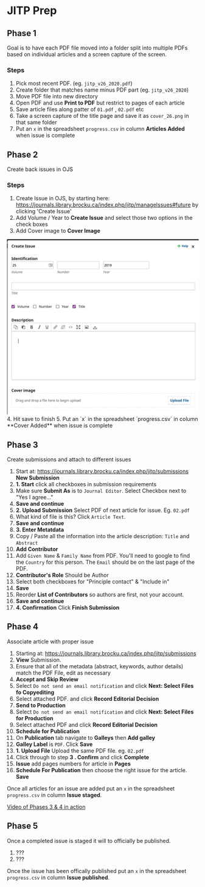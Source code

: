 # JITP Prep



## Phase 1

Goal is to have each PDF file moved into a folder split into multiple PDFs based on individual articles and a screen capture of the screen.

### Steps
1. Pick most recent PDF. (eg. `jitp_v26_2020.pdf`)
2. Create folder that matches name minus PDF part (eg. `jitp_v26_2020`)
3. Move PDF file into new directory
3. Open PDF and use **Print to PDF** but restrict to pages of each article
4. Save article files along patter of `01.pdf` , `02.pdf` etc
5. Take a screen capture of the title page and save it as `cover_26.png` in that same folder
5. Put an `x` in the spreadsheet `progress.csv` in column **Articles Added** when issue is complete

## Phase 2

Create back issues in OJS

### Steps

1. Create Issue in OJS, by starting here: https://journals.library.brocku.ca/index.php/jitp/manageIssues#future by clicking 'Create Issue'
2. Add Volume / Year to **Create Issue** and select those two options in the check boxes
3. Add Cover image to **Cover Image**
<img src="new_issue.png" alt="new_issue.png" style="zoom:50%;" />
4. Hit save to finish
5. Put an `x` in the spreadsheet `progress.csv` in column **Cover Added** when issue is complete



## Phase 3 ##

Create submissions and attach to different issues

1. Start at: https://journals.library.brocku.ca/index.php/jitp/submissions **New Submission**
2. **1. Start** click all checkboxes in submission requirements
3. Make sure **Submit As** is to `Journal Editor`.  Select Checkbox next to "Yes I agree..."
4. **Save and continue** 
5. **2. Upload Submission** Select PDF of next article for issue. Eg. `02.pdf`
6. What kind of file is this? Click `Article Text`. 
7. **Save and continue**
8. **3. Enter Metatdata**
9. Copy / Paste all the information into the article description: `Title` and `Abstract`
10. **Add Contributor**
11. Add `Given Name` & `Family Name` from PDF. You'll need to google to find the  `Country` for this person. The `Email` should be on the last page of the PDF.
12. **Contributor's Role** Should be Author
13. Select both checkboxes for "Principle contact" & "Include in"
14. **Save**
15. Reorder **List of Contributors** so authors are first, not your account.
16. **Save and continue**
17. **4. Confirmation** Click **Finish Submission**



## Phase 4 ##

Associate article with proper issue

1. Starting at: https://journals.library.brocku.ca/index.php/jitp/submissions
2. **View** Submission.
3. Ensure that all of the metadata (abstract, keywords, author details) match the PDF File, edit as necessary
3. **Accept and Skip Review**
4. Select `Do not send an email notification` and click **Next: Select Files fo Copyediting**
6. Select attached PDF. and click **Record Editorial Decision**
8. **Send to Production**
9. Select `Do not send an email notification` and click **Next: Select Files for Production**
10. Select attached PDF and click **Record Editorial Decision**
11. **Schedule for Publication**
12. On **Publication** tab navigate to **Galleys** then **Add galley** 
13. **Galley Label** is `PDF`. Click **Save**
14. **1. Upload File** Upload the same PDF file. eg. `02.pdf`
15. Click through to step **3 . Confirm** and click **Complete**
16. **Issue** add pages numbers for article in **Pages**
16. **Schedule For Publication** then choose the right issue for the article. **Save**

Once all articles for an issue are added put an `x` in the spreadsheet `progress.csv` in column **Issue staged**.

[Video of Phases 3 & 4 in action](https://brocku-my.sharepoint.com/:v:/g/personal/tribaric_brocku_ca/EW5OrrMGscBBtMuCHih3AssBJfUPq5Vh9WgX7NQgL8QMAg?e=WDBKxk)

## Phase 5 ##

Once a completed issue is staged it will to officially be published. 

1. ???
2. ???

Once the issue has been offically published put an `x` in the spreadsheet `progress.csv` in column **Issue published**.

